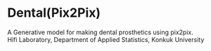 # Dental(Pix2Pix)
A Generative model for making dental prosthetics using pix2pix.  
Hifi Laboratory, Department of Applied Statistics, Konkuk University

